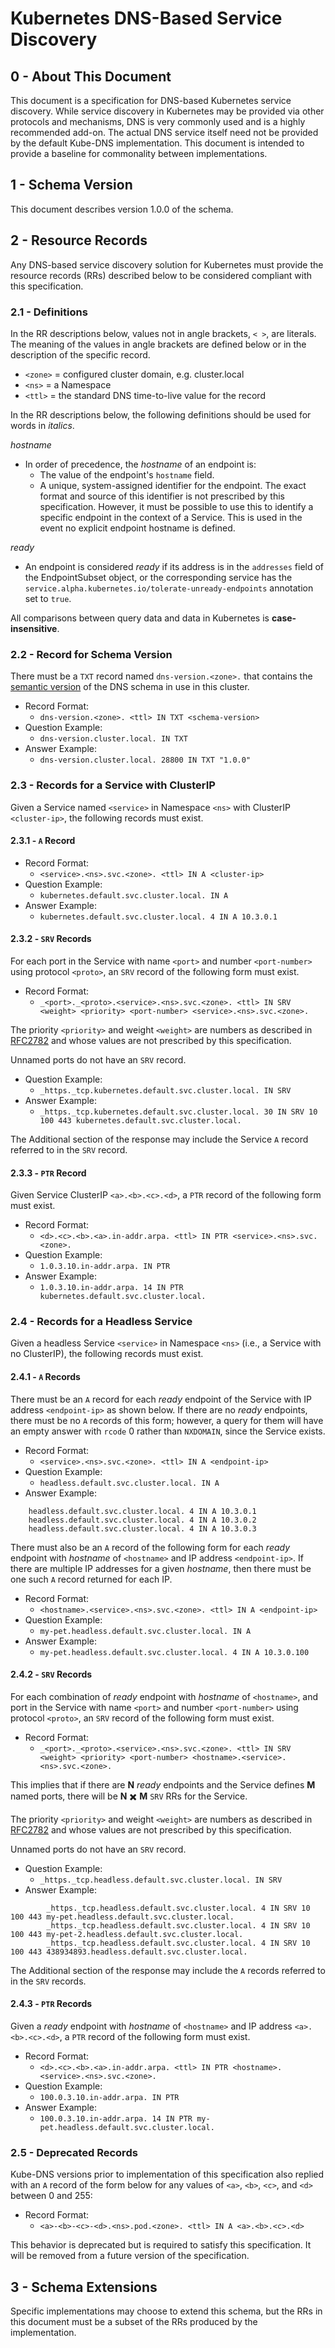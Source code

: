 # Kubernetes DNS-Based Service Discovery

## 0 - About This Document

This document is a specification for DNS-based Kubernetes service
discovery. While service discovery in Kubernetes may be provided via
other protocols and mechanisms, DNS is very commonly used and is a
highly recommended add-on. The actual DNS service itself need not
be provided by the default Kube-DNS implementation. This document
is intended to provide a baseline for commonality between implementations.

## 1 - Schema Version

This document describes version 1.0.0 of the schema.

## 2 - Resource Records

Any DNS-based service discovery solution for Kubernetes must provide the
resource records (RRs) described below to be considered compliant with this
specification.

### 2.1 - Definitions

In the RR descriptions below, values not in angle brackets, `< >`,
are literals. The meaning of the values in angle brackets are defined
below or in the description of the specific record.

- `<zone>` = configured cluster domain, e.g. cluster.local
- `<ns>` = a Namespace
- `<ttl>` = the standard DNS time-to-live value for the record

In the RR descriptions below, the following definitions should be used for
words in _italics_.

_hostname_
  - In order of precedence, the _hostname_ of an endpoint is:
    - The value of the endpoint's `hostname` field.
    - A unique, system-assigned identifier for the endpoint. The exact format and source of this identifier is not prescribed by this specification. However, it must be possible to use this to identify a specific endpoint in the context of a Service. This is used in the event no explicit endpoint hostname is defined.

_ready_
  - An endpoint is considered _ready_ if its address is in the `addresses` field of the EndpointSubset object, or the corresponding service has the `service.alpha.kubernetes.io/tolerate-unready-endpoints` annotation set to `true`.

All comparisons between query data and data in Kubernetes is **case-insensitive**.

### 2.2 - Record for Schema Version

There must be a `TXT` record named `dns-version.<zone>.` that contains the
[semantic version](http://semver.org) of the DNS schema in use in this cluster.

- Record Format:
  - `dns-version.<zone>. <ttl> IN TXT <schema-version>`
- Question Example:
  - `dns-version.cluster.local. IN TXT`
- Answer Example:
  - `dns-version.cluster.local. 28800 IN TXT "1.0.0"`

### 2.3 - Records for a Service with ClusterIP

Given a Service named `<service>` in Namespace `<ns>` with ClusterIP
`<cluster-ip>`, the following records must exist.

#### 2.3.1 - `A` Record
- Record Format:
  - `<service>.<ns>.svc.<zone>. <ttl> IN A <cluster-ip>`
- Question Example:
  - `kubernetes.default.svc.cluster.local. IN A`
- Answer Example:
  - `kubernetes.default.svc.cluster.local. 4 IN A 10.3.0.1`

#### 2.3.2 - `SRV` Records
For each port in the Service with name `<port>` and number
`<port-number>` using protocol `<proto>`, an `SRV` record of the following
form must exist.
- Record Format:
   - `_<port>._<proto>.<service>.<ns>.svc.<zone>. <ttl> IN SRV <weight> <priority> <port-number> <service>.<ns>.svc.<zone>.`

The priority `<priority>` and weight `<weight>` are numbers as described
in [RFC2782](https://tools.ietf.org/html/rfc2782) and whose values are not
prescribed by this specification.

Unnamed ports do not have an `SRV` record.

- Question Example:
  - `_https._tcp.kubernetes.default.svc.cluster.local. IN SRV`
- Answer Example:
  - `_https._tcp.kubernetes.default.svc.cluster.local. 30 IN SRV 10 100 443 kubernetes.default.svc.cluster.local.`

The Additional section of the response may include the Service `A` record
referred to in the `SRV` record.

#### 2.3.3 - `PTR` Record
Given Service ClusterIP `<a>.<b>.<c>.<d>`, a `PTR` record of the following
form must exist.
- Record Format:
  - `<d>.<c>.<b>.<a>.in-addr.arpa. <ttl> IN PTR <service>.<ns>.svc.<zone>.`
- Question Example:
  - `1.0.3.10.in-addr.arpa. IN PTR`
- Answer Example:
  - `1.0.3.10.in-addr.arpa. 14 IN PTR kubernetes.default.svc.cluster.local.`

### 2.4 - Records for a Headless Service

Given a headless Service `<service>` in Namespace `<ns>` (i.e., a Service with
no ClusterIP), the following records must exist.

#### 2.4.1 - `A` Records
There must be an `A` record for each _ready_ endpoint of the Service with IP
address `<endpoint-ip>` as shown below. If there are no _ready_ endpoints,
there must be no `A` records of this form; however, a query for them will have
an empty answer with `rcode` 0 rather than `NXDOMAIN`, since the Service exists.

- Record Format:
  - `<service>.<ns>.svc.<zone>. <ttl> IN A <endpoint-ip>`
- Question Example:
  - `headless.default.svc.cluster.local. IN A`
- Answer Example:
```
    headless.default.svc.cluster.local. 4 IN A 10.3.0.1
    headless.default.svc.cluster.local. 4 IN A 10.3.0.2
    headless.default.svc.cluster.local. 4 IN A 10.3.0.3
```

There must also be an `A` record of the following form for each _ready_
endpoint with _hostname_ of `<hostname>` and IP address `<endpoint-ip>`.
If there are multiple IP addresses for a given _hostname_, then there
must be one such `A` record returned for each IP.
- Record Format:
  - `<hostname>.<service>.<ns>.svc.<zone>. <ttl> IN A <endpoint-ip>`
- Question Example:
  - `my-pet.headless.default.svc.cluster.local. IN A`
- Answer Example:
  - `my-pet.headless.default.svc.cluster.local. 4 IN A 10.3.0.100`

#### 2.4.2 - `SRV` Records
For each combination of _ready_ endpoint with _hostname_ of `<hostname>`, and
port in the Service with name `<port>` and number `<port-number>` using
protocol `<proto>`, an `SRV` record of the following form must exist.
- Record Format:
   - `_<port>._<proto>.<service>.<ns>.svc.<zone>. <ttl> IN SRV <weight> <priority> <port-number> <hostname>.<service>.<ns>.svc.<zone>.`

This implies that if there are **N** _ready_ endpoints and the Service
defines **M** named ports, there will be **N** :heavy_multiplication_x: **M**
`SRV` RRs for the Service.

The priority `<priority>` and weight `<weight>` are numbers as described
in [RFC2782](https://tools.ietf.org/html/rfc2782) and whose values are not
prescribed by this specification.

Unnamed ports do not have an `SRV` record.

- Question Example:
  - `_https._tcp.headless.default.svc.cluster.local. IN SRV`
- Answer Example:
```
        _https._tcp.headless.default.svc.cluster.local. 4 IN SRV 10 100 443 my-pet.headless.default.svc.cluster.local.
        _https._tcp.headless.default.svc.cluster.local. 4 IN SRV 10 100 443 my-pet-2.headless.default.svc.cluster.local.
        _https._tcp.headless.default.svc.cluster.local. 4 IN SRV 10 100 443 438934893.headless.default.svc.cluster.local.
```

The Additional section of the response may include the `A` records
referred to in the `SRV` records.

#### 2.4.3 - `PTR` Records

Given a _ready_ endpoint with _hostname_ of `<hostname>` and IP address
`<a>.<b>.<c>.<d>`, a `PTR` record of the following form must exist.
- Record Format:
  - `<d>.<c>.<b>.<a>.in-addr.arpa. <ttl> IN PTR <hostname>.<service>.<ns>.svc.<zone>.`
- Question Example:
  - `100.0.3.10.in-addr.arpa. IN PTR`
- Answer Example:
  - `100.0.3.10.in-addr.arpa. 14 IN PTR my-pet.headless.default.svc.cluster.local.`

### 2.5 - Deprecated Records
Kube-DNS versions prior to implementation of this specification also replied
with an `A` record of the form below for any values of `<a>`, `<b>`, `<c>`, and `<d>` between 0 and 255:
- Record Format:
  - `<a>-<b>-<c>-<d>.<ns>.pod.<zone>. <ttl> IN A <a>.<b>.<c>.<d>`

This behavior is deprecated but is required to satisfy this specification. It
will be removed from a future version of the specification.

## 3 - Schema Extensions
Specific implementations may choose to extend this schema, but the RRs in this
document must be a subset of the RRs produced by the implementation.
